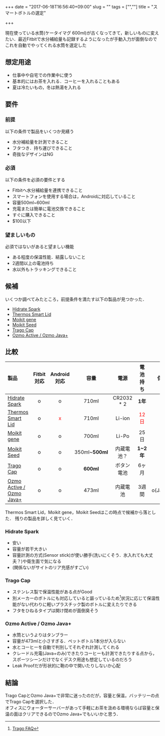 +++
date = "2017-06-18T16:56:40+09:00"
slug = ""
tags = ["",""]
title = "スマートボトルの選定"

+++

現在使っている水筒(ケータイマグ 600ml)が古くなってきて，新しいものに変えたい．最近Fitbitで水分補給量も記録するようになったが手動入力が面倒なのでこれを自動でやってくれる水筒を選定した

<!--more-->

## 想定用途
* 仕事中や自宅での作業中に使う
* 基本的にはお茶を入れる．コーヒーを入れることもある
* 夏は冷たいもの，冬は熱湯を入れる

## 要件
### 前提
以下の条件で製品をいくつか見繕う

* 水分補給量を計測できること
* フタつき．持ち運びできること
* 奇抜なデザインはNG

### 必須
以下の条件を必須の要件とする

* Fitbitへ水分補給量を連携できること
* スマートフォンを使用する場合は，Androidに対応していること
* 容量500ml~600ml
* 充電または簡単に電池交換できること
* すぐに購入できること
* $100以下

### 望ましいもの
必須ではないがあると望ましい機能

* ある程度の保温性能．結露しないこと
* 2週間以上の電池持ち
* 水以外もトラッキングできること

## 候補
いくつか調べてみたところ，前提条件を満たす以下の製品が見つかった．

* [Hidrate Spark](https://hidratespark.com/)
* [Thermos Smart Lid](http://www.thermos.com/smartlid.aspx)
* [Moikit gene](http://en.moikit.com/pro/gene)
* [Moikit Seed](http://en.moikit.com/seed)
* [Trago Cap](https://trago.co/pages/trago-cap)
* [Ozmo Active / Ozmo Java+](https://www.ozmo.io/)

## 比較

|製品|Fitbit<br>対応|Android<br>対応|容量|電源|電池持ち|保温|価格(送料除く)|購入可|
|:--|:-:|:-:|:-:|:-:|:-:|:-:|:-:|:-:|
|[Hidrate Spark](https://hidratespark.com/)|o|o|710ml|CR2032 * 2|**1年**|x|**$45**|o|
|[Thermos Smart Lid](http://www.thermos.com/smartlid.aspx)|o|<font color="red">x</font>|710ml|Li-ion|<font color="red">12日</font>|x|$60|o|
|[Moikit gene](http://en.moikit.com/pro/gene)|o|o|700ml|Li-Po|25日|x|$80|<font color="red">x</font>|
|[Moikit Seed](http://en.moikit.com/seed)|o|o|350ml~**500ml**|内蔵電池？|**1~2年**|**o**|?|<font color="red">x</font>|
|[Trago Cap](https://trago.co/pages/trago-cap)|o|o|**600ml**|ボタン電池|6ヶ月|**o**|$70|o|
|[Ozmo Active / Ozmo Java+](https://www.ozmo.io/)|o|o|473ml|内蔵電池|3週間|o(Java+)|$60(Active)<br>$100(Java+)|o|

Thermos Smart Lid，Moikit gene，Moikit Seedはこの時点で候補から落とした．
残りの製品を詳しく見ていく．

### Hidrate Spark
* 安い
* 容量が若干大きい
* 容量計測の方式(Sensor stick)が使い勝手(洗いにくそう．氷入れても大丈夫？)や衛生面で気になる
* (関係ないがサイトのリア充感がすごい)

### Trago Cap
* ステンレス製で保温性能がある点がGood
* 別メーカーのボトルにも対応していると謳っているため[^1]状況に応じて保温性能がない代わりに軽いプラスチック製のボトルに変えたりできる
* フタをひねるタイプは開け閉めが面倒臭そう

### Ozmo Active / Ozmo Java+
* 水筒というよりはタンブラー
* 容量が473mlと小さすぎる．ペットボトル1本分が入らない
* 水とコーヒーを自動で判別してそれぞれ計測してくれる
* クレードル充電(Java+のみ)できたりコーヒーも計測できたりする点から，スポーツシーンだけでなくデスク用途も想定しているのだろう
* Leak Proofだが形状的に鞄の中で開いたりしないか心配

## 結論
Trago CapとOzmo Java+で非常に迷ったのだが，容量と保温，バッテリーの点でTrago Capを選択した．  
オフィスにウォーターサーバーがあって手軽にお茶を汲める環境ならば容量と保温の面はクリアできるのでOzmo Java+でもいいかと思う．

[^1]: [Trago FAQ](https://trago.co/pages/faq)
